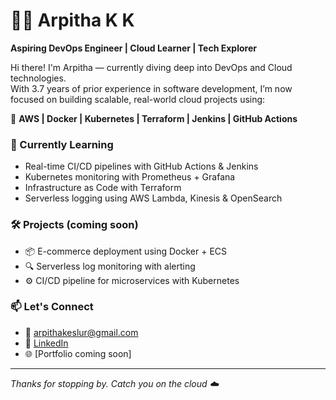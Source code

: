 # 👩‍💻 Arpitha K K

**Aspiring DevOps Engineer | Cloud Learner | Tech Explorer**

Hi there! I'm Arpitha — currently diving deep into DevOps and Cloud technologies.  
With 3.7 years of prior experience in software development, I’m now focused on building scalable, real-world cloud projects using:

🚀 **AWS | Docker | Kubernetes | Terraform | Jenkins | GitHub Actions**

### 🌱 Currently Learning
- Real-time CI/CD pipelines with GitHub Actions & Jenkins
- Kubernetes monitoring with Prometheus + Grafana
- Infrastructure as Code with Terraform
- Serverless logging using AWS Lambda, Kinesis & OpenSearch

### 🛠 Projects (coming soon)
- 📦 E-commerce deployment using Docker + ECS
- 🔍 Serverless log monitoring with alerting
- ⚙️ CI/CD pipeline for microservices with Kubernetes

### 📫 Let's Connect
- 📧 arpithakeslur@gmail.com  
- 💼 [LinkedIn](https://linkedin.com/in/arpitha-k-k-434399176)  
- 🌐 [Portfolio coming soon]  

---

*Thanks for stopping by. Catch you on the cloud ☁️*
